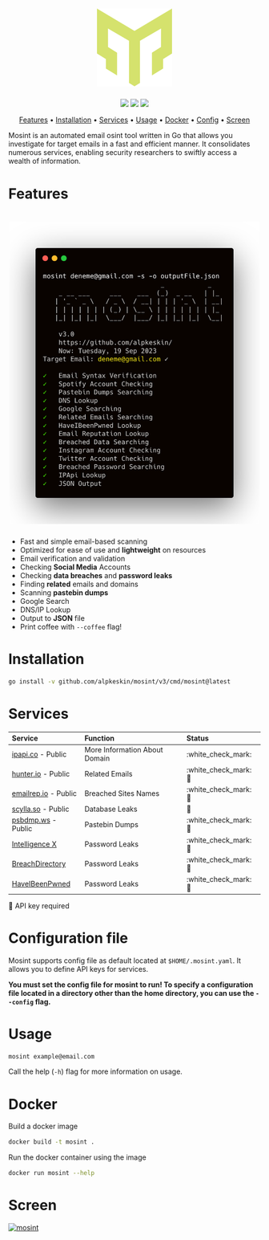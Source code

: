 <h1 align="center">
  <img src="static/mosint-logo.png" alt="mosint" width="150px">
  <br>
</h1>

<p align="center">
<a href="https://opensource.org/licenses/MIT"><img src="https://img.shields.io/badge/license-MIT-_red.svg"></a>
<a href="https://goreportcard.com/badge/github.com/alpkeskin/mosint"><img src="https://goreportcard.com/badge/github.com/alpkeskin/mosint"></a>
<a href="https://github.com/alpkeskin/mosint/releases"><img src="https://img.shields.io/github/release/alpkeskin/mosint"></a>
</p>

<p align="center">
  <a href="#features">Features</a> •
  <a href="#installation">Installation</a> •
  <a href="#services">Services</a> •
  <a href="#usage">Usage</a> •
  <a href="#docker">Docker</a> •
  <a href="#configuration-file">Config</a> •
  <a href="#screen">Screen</a>
</p>

Mosint is an automated email osint tool written in Go that allows you investigate for target emails in a fast and efficient manner. It consolidates numerous services, enabling security researchers to swiftly access a wealth of information.

# Features

<h1 align="center">
  <img src="static/mosint-run.png" alt="mosint" width="500px">
  <br>
</h1>

 - Fast and simple email-based scanning
 - Optimized for ease of use and **lightweight** on resources
 - Email verification and validation
 - Checking **Social Media** Accounts 
 - Checking **data breaches** and **password leaks**
 - Finding **related** emails and domains
 - Scanning **pastebin dumps**
 - Google Search
 - DNS/IP Lookup
 - Output to **JSON** file
 - Print coffee with `--coffee` flag!

# Installation

```sh
go install -v github.com/alpkeskin/mosint/v3/cmd/mosint@latest
```

# Services

| Service | Function | Status |
| :--- | :--- | :--- |
| [ipapi.co](https://ipapi.co/) - Public | More Information About Domain | :white\_check\_mark: |
| [hunter.io](https://hunter.io/) - Public | Related Emails | :white\_check\_mark: :key: |
| [emailrep.io](https://emailrep.io/) - Public | Breached Sites Names | :white\_check\_mark: :key: |
| [scylla.so](https://scylla.so/) - Public | Database Leaks | :construction: |
| [psbdmp.ws](https://psbdmp.ws/) - Public | Pastebin Dumps | :white\_check\_mark: :key: |
| [Intelligence X](https://intelx.io/)| Password Leaks | :white\_check\_mark: :key: |
| [BreachDirectory](https://breachdirectory.org/)| Password Leaks | :white\_check\_mark: :key: |
| [HaveIBeenPwned](https://haveibeenpwned.com/)| Password Leaks | :white\_check\_mark: :key: |

:key: API key required

# Configuration file

Mosint supports config file as default located at `$HOME/.mosint.yaml`. It allows you to define API keys for services.

**You must set the config file for mosint to run! To specify a configuration file located in a directory other than the home directory, you can use the `--config` flag.**

# Usage
```sh
mosint example@email.com
```
Call the help (`-h`) flag for more information on usage.

# Docker

Build a docker image
```sh
docker build -t mosint .  
```
Run the docker container using the image
```sh
docker run mosint --help
```

# Screen

[![mosint](https://asciinema.org/a/609038.svg)](https://asciinema.org/a/609038)

